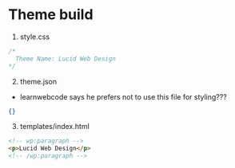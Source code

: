 # Theme build

1. style.css

```css
/* 
  Theme Name: Lucid Web Design
*/
```

2. theme.json

- learnwebcode says he prefers not to use this file for styling???

```json
{}
```

3. templates/index.html

```html
<!-- wp:paragraph -->
<p>Lucid Web Design</p>
<!-- /wp:paragraph -->
```
